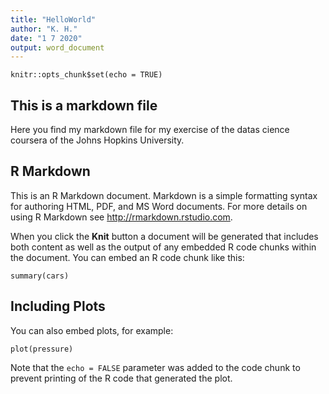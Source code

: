 ```yaml
---
title: "HelloWorld"
author: "K. H."
date: "1 7 2020"
output: word_document
---
```



```{r setup, include=FALSE}
knitr::opts_chunk$set(echo = TRUE)
```
## This is a markdown file

Here you find my markdown file for my exercise of the datas cience coursera of the Johns Hopkins University.


## R Markdown

This is an R Markdown document. Markdown is a simple formatting syntax for authoring HTML, PDF, and MS Word documents. For more details on using R Markdown see <http://rmarkdown.rstudio.com>.

When you click the **Knit** button a document will be generated that includes both content as well as the output of any embedded R code chunks within the document. You can embed an R code chunk like this:

```{r cars}
summary(cars)
```

## Including Plots

You can also embed plots, for example:

```{r pressure, echo=FALSE}
plot(pressure)
```

Note that the `echo = FALSE` parameter was added to the code chunk to prevent printing of the R code that generated the plot.
